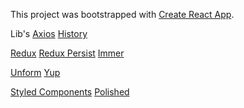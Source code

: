 This project was bootstrapped with [Create React App](https://github.com/facebook/create-react-app).

Lib's
[Axios]()
[History]()

[Redux]()
[Redux Persist]()
[Immer]()

[Unform]()
[Yup]()

[Styled Components]()
[Polished]()
